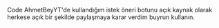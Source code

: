 Code AhmetBeyYT'de kullandığım istek öneri botunu  açık kaynak olarak herkese açık bir şekilde paylaşmaya karar verdim buyrun kullanın.
